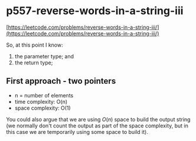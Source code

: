 # p557-reverse-words-in-a-string-iii
[https://leetcode.com/problems/reverse-words-in-a-string-iii/](https://leetcode.com/problems/reverse-words-in-a-string-iii/)

So, at this point I know:
1. the parameter type; and
2. the return type;


## First approach - two pointers

- n = number of elements
- time complexity: O(n)
- space complexity: O(1)

You could also argue that we are using $O(n)$ space to build the output string (we normally don't count the output as part of the space complexity, but in this case we are temporarily using some space to build it).